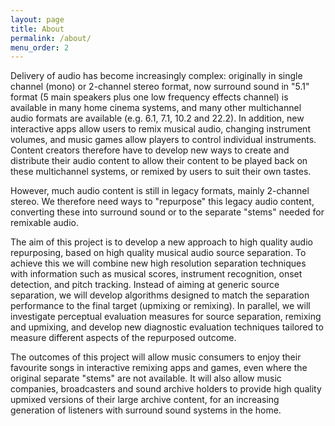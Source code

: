 ```yaml
---
layout: page
title: About
permalink: /about/
menu_order: 2
---
```


Delivery of audio has become increasingly complex: originally in single channel (mono) or 2-channel stereo format, now surround sound in "5.1" format (5 main speakers plus one low frequency effects channel) is available in many home cinema systems, and many other multichannel audio formats are available (e.g. 6.1, 7.1, 10.2 and 22.2). In addition, new interactive apps allow users to remix musical audio, changing instrument volumes, and music games allow players to control individual instruments. Content creators therefore have to develop new ways to create and distribute their audio content to allow their content to be played back on these multichannel systems, or remixed by users to suit their own tastes.

However, much audio content is still in legacy formats, mainly 2-channel stereo. We therefore need ways to "repurpose" this legacy audio content, converting these into surround sound or to the separate "stems" needed for remixable audio.

The aim of this project is to develop a new approach to high quality audio repurposing, based on high quality musical audio source separation. To achieve this we will combine new high resolution separation techniques with information such as musical scores, instrument recognition, onset detection, and pitch tracking. Instead of aiming at generic source separation, we will develop algorithms designed to match the separation performance to the final target (upmixing or remixing). In parallel, we will investigate perceptual evaluation measures for source separation, remixing and upmixing, and develop new diagnostic evaluation techniques tailored to measure different aspects of the repurposed outcome.

The outcomes of this project will allow music consumers to enjoy their favourite songs in interactive remixing apps and games, even where the original separate "stems" are not available. It will also allow music companies, broadcasters and sound archive holders to provide high quality upmixed versions of their large archive content, for an increasing generation of listeners with surround sound systems in the home.
